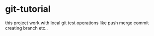 # git-tutorial
this project work with local git 
test operations like push merge commit creating branch etc..
